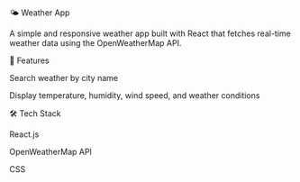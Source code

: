 🌤️ Weather App

A simple and responsive weather app built with React that fetches real-time weather data using the OpenWeatherMap API.

🚀 Features

Search weather by city name

Display temperature, humidity, wind speed, and weather conditions


🛠 Tech Stack

React.js

OpenWeatherMap API

CSS
